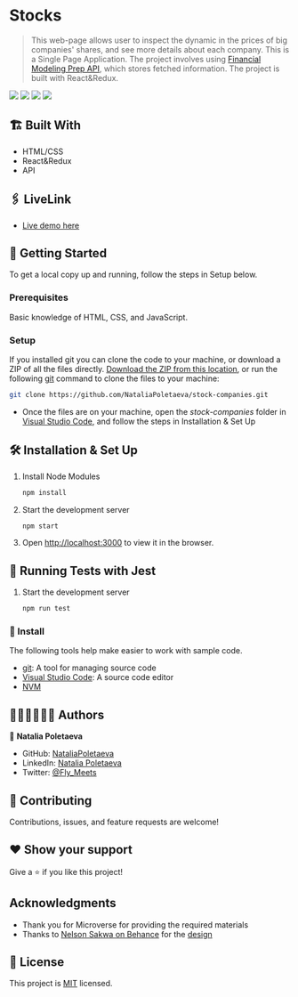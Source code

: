 # Stocks

> This web-page allows user to inspect the dynamic in the prices of big companies' shares, and see more details about each company. This is a Single Page Application. The project involves using [Financial Modeling Prep API](https://site.financialmodelingprep.com/), which stores fetched information. The project is built with React&Redux.

![](https://user-images.githubusercontent.com/91270103/154735828-fc2b62f5-d961-41b1-a58f-5959f3ebca4d.png)
![](https://user-images.githubusercontent.com/91270103/154735886-4ccc6262-0b21-4c4f-93bb-af1f69b5d2a1.png)
![](https://user-images.githubusercontent.com/91270103/154735936-ccbe3fb6-fa11-4ebb-8a7f-52b8e5170f18.png)
![](https://user-images.githubusercontent.com/91270103/154736012-82a0bf2c-8e60-4246-a542-150bcca83def.png)

## 🏗️ Built With

- HTML/CSS
- React&Redux
- API

## 🖇️ LiveLink

- [Live demo here](https://reverent-einstein-e10bb1.netlify.app/)

## 🛫 Getting Started
To get a local copy up and running, follow the steps in Setup below.

### Prerequisites
Basic knowledge of HTML, CSS, and JavaScript.

### Setup
If you installed git you can clone the code to your machine, or download a ZIP of all the files directly.
[Download the ZIP from this location](https://github.com/NataliaPoletaeva/space-travelers), or run the following [git](https://github.com/NataliaPoletaeva/space-travelers.git) command to clone the files to your machine:
```bash
git clone https://github.com/NataliaPoletaeva/stock-companies.git
```

- Once the files are on your machine, open the _stock-companies_ folder in [Visual Studio Code](https://code.visualstudio.com/), and follow the steps in Installation & Set Up

## 🛠 Installation & Set Up

1. Install Node Modules

   ```sh
   npm install
   ```

2. Start the development server

   ```sh
   npm start
   ```

3. Open [http://localhost:3000](http://localhost:3000) to view it in the browser.

## 🧪 Running Tests with Jest

1. Start the development server

   ```sh
   npm run test
   ```

### 💉 Install

The following tools help make easier to work with sample code.

- [git](https://git-scm.com/downloads): A tool for managing source code
- [Visual Studio Code](https://code.visualstudio.com/): A source code editor
- [NVM](https://github.com/nvm-sh/nvm)


## 👨🏾‍💻👩🏻‍💻 Authors

👤 **Natalia Poletaeva** 

- GitHub: [NataliaPoletaeva](https://github.com/NataliaPoletaeva)
- LinkedIn: [Natalia Poletaeva](https://www.linkedin.com/in/natalia-poletaeva-b9a5b0222/)
- Twitter: [@Fly_Meets](https://twitter.com/Fly_Meets)

## 🤝 Contributing

Contributions, issues, and feature requests are welcome!

## ❤️ Show your support

Give a ⭐️ if you like this project!

## Acknowledgments

- Thank you for Microverse for providing the required materials
- Thanks to [Nelson Sakwa on Behance](https://www.behance.net/sakwadesignstudio) for the [design](https://www.behance.net/gallery/31579789/Ballhead-App-(Free-PSDs))

## 📝 License

This project is [MIT](https://github.com/NataliaPoletaeva/Javascript-Capstone-Kanban/blob/main/LICENSE) licensed.

